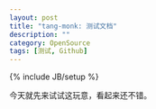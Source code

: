 ```yaml
---
layout: post
title: "tang-monk: 测试文档"
description: ""
category: OpenSource
tags: [测试, Github]
---
```

{% include JB/setup %}

今天就先来试试这玩意，看起来还不错。